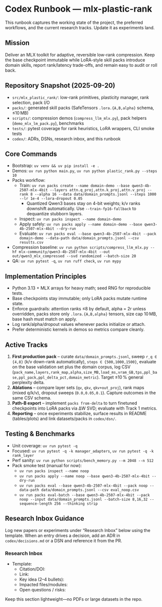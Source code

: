 # Codex Runbook — mlx-plastic-rank

This runbook captures the working state of the project, the preferred workflows, and the current research tracks. Update it as experiments land.

## Mission
Deliver an MLX toolkit for adaptive, reversible low-rank compression. Keep the base checkpoint immutable while LoRA-style skill packs introduce domain skills, report rank/latency trade-offs, and remain easy to audit or roll back.

## Repository Snapshot (2025-09-20)
- `src/mlx_plastic_rank/`: low-rank primitives, plasticity manager, rank selection, pack I/O
- `packs/`: generated skill packs (SafeTensors `.lora.{A,B,alpha}` schema, ≤10 MB)
- `scripts/`: compression demos (`compress_llm_mlx.py`), pack helpers (`demo_mlx_lm_pack.py`), benchmarks
- `tests/`: pytest coverage for rank heuristics, LoRA wrappers, CLI smoke tests
- `codex/`: ADRs, DSNs, research inbox, and this runbook

## Core Commands
- Bootstrap: `uv venv && uv pip install -e .`
- Demos: `uv run python main.py`, `uv run python plastic_rank.py --steps 10`
- Packs workflow:
  - Train: `uv run packs create --name domain-demo --base qwen3-4b-2507-mlx-4bit --layers attn.q_proj,attn.k_proj,attn.v_proj --rank 8 --alpha 16 --data data/domain_prompts.jsonl --steps 1000 --lr 1e-4 --lora-dropout 0.05`
    - Quantized Qwen3 bases stay on 4-bit weights; k/v ranks downshift automatically. Use `--train-fp16-fallback` to dequantize stubborn layers.
  - Inspect: `uv run packs inspect --name domain-demo`
  - Apply safely: `uv run packs apply --name domain-demo --base qwen3-4b-2507-mlx-4bit --dry-run`
  - Evaluate: `uv run packs eval --base qwen3-4b-2507-mlx-4bit --pack domain-demo --data-path data/domain_prompts.jsonl --csv results.csv`
- Compression baseline: `uv run python scripts/compress_llm_mlx.py --hf mlx-community/qwen3-4b-2507-mlx-4bit --out out/qwen3_mlx_compressed --svd randomized --batch-size 20`
- QA: `uv run pytest -q`, `uv run ruff check`, `uv run mypy`

## Implementation Principles
- Python 3.13 + MLX arrays for heavy math; seed RNG for reproducible tests.
- Base checkpoints stay immutable; only LoRA packs mutate runtime state.
- Enforce guardrails: attention ranks ≤8 by default, alpha = 2r unless overridden, packs store only `.lora.{A,B,alpha}` tensors, size cap 10 MB, base hash must match on apply.
- Log rank/alpha/dropout values whenever packs initialize or attach.
- Prefer deterministic kernels in demos so metrics compare cleanly.

## Active Tracks
1. **First production pack** – curate `data/domain_prompts.jsonl`, sweep `r_q ∈ {4,8}` (k/v down-rank automatically), `steps ∈ {500,1000,1500}`, evaluate on the base validation set plus the domain corpus, log CSV (`pack_name,layers,rank_map,alpha,size_MB,load_ms,vram_GB,tps,ppl_base,ppl_pack,ppl_delta_pct,domain_metric`). Target ≤10 % general perplexity delta.
2. **Ablations** – compare layer sets (`qv`, `qkv`, `qkv+out_proj`), rank maps (mixed q/k/v), dropout sweeps (`0.0,0.05,0.1`). Capture outcomes in the same CSV schema.
3. **Path-B export** – implement `packs from-delta` to turn finetuned checkpoints into LoRA packs via ΔW SVD; evaluate with Track 1 metrics.
4. **Reporting** – once experiments stabilize, surface results in README (tables/plots) and link datasets/packs in `codex/dsn/`.

## Testing & Benchmarks
- Unit coverage: `uv run pytest -q`
- Focused: `uv run pytest -q -k manager_adapters`, `uv run pytest -q -k rank_layer`
- Perf sanity: `uv run python scripts/bench_memory.py --m 2048 --n 512`
- Pack smoke test (manual for now):
  - `uv run packs inspect --name noop`
  - `uv run packs apply --name noop --base qwen3-4b-2507-mlx-4bit --dry-run`
  - `uv run packs eval --base qwen3-4b-2507-mlx-4bit --pack noop --data-path data/domain_prompts.jsonl --csv eval_noop.csv`
  - `uv run packs eval-batch --base qwen3-4b-2507-mlx-4bit --pack noop --input data/domain_prompts.jsonl --batch-size 8,16,32 --sequence-length 256 --thinking strip`

## Research Inbox Guidance
Log new papers or experiments under “Research Inbox” below using the template. When an entry drives a decision, add an ADR in `codex/decisions.md` or a DSN and reference it from the PR.

### Research Inbox
- Template:
  - Citation/DOI:
  - Link:
  - Key idea (2–4 bullets):
  - Impacted files/modules:
  - Open questions / risks:

Keep this section lightweight—no PDFs or large datasets in the repo.
